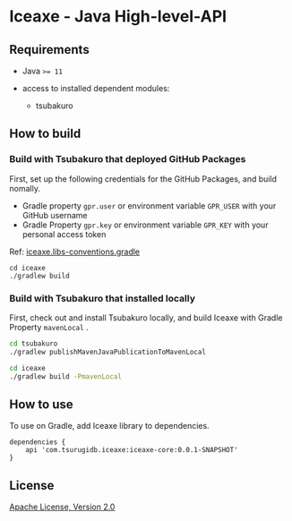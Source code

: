 # Iceaxe - Java High-level-API

## Requirements

* Java `>= 11`

* access to installed dependent modules:
  * tsubakuro

## How to build

### Build with Tsubakuro that deployed GitHub Packages

First, set up the following credentials for the GitHub Packages, and build nomally.
* Gradle property `gpr.user` or environment variable `GPR_USER` with your GitHub username
* Gradle Property `gpr.key` or environment variable `GPR_KEY` with your personal access token

Ref: [iceaxe.libs-conventions.gradle](buildSrc/src/main/groovy/iceaxe.libs-conventions.gradle)

```
cd iceaxe
./gradlew build
```

### Build with Tsubakuro that installed locally

First, check out and install Tsubakuro locally, and build Iceaxe with Gradle Property `mavenLocal` .

```bash
cd tsubakuro
./gradlew publishMavenJavaPublicationToMavenLocal

cd iceaxe
./gradlew build -PmavenLocal
```

## How to use

To use on Gradle, add Iceaxe library to dependencies.

```
dependencies {
    api 'com.tsurugidb.iceaxe:iceaxe-core:0.0.1-SNAPSHOT'
}
```

## License

[Apache License, Version 2.0](http://www.apache.org/licenses/LICENSE-2.0)
